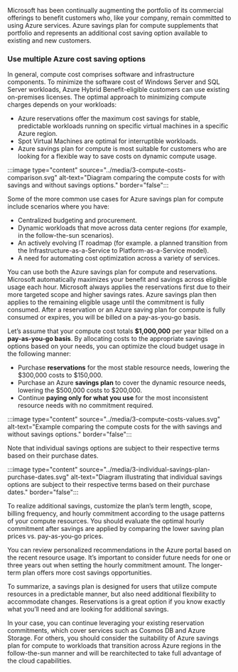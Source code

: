 Microsoft has been continually augmenting the portfolio of its commercial offerings to benefit customers who, like your company, remain committed to using Azure services. Azure savings plan for compute supplements that portfolio and represents an additional cost saving option available to existing and new customers.

### Use multiple Azure cost saving options

In general, compute cost comprises software and infrastructure components. To minimize the software cost of Windows Server and SQL Server workloads, Azure Hybrid Benefit-eligible customers can use existing on-premises licenses. The optimal approach to minimizing compute charges depends on your workloads:

- Azure reservations offer the maximum cost savings for stable, predictable workloads running on specific virtual machines in a specific Azure region.
- Spot Virtual Machines are optimal for interruptible workloads.
- Azure savings plan for compute is most suitable for customers who are looking for a flexible way to save costs on dynamic compute usage.

:::image type="content" source="../media/3-compute-costs-comparison.svg" alt-text="Diagram comparing the compute costs for with savings and without savings options." border="false":::

Some of the more common use cases for Azure savings plan for compute include scenarios where you have:

- Centralized budgeting and procurement.
- Dynamic workloads that move across data center regions (for example, in the follow-the-sun scenarios).
- An actively evolving IT roadmap (for example. a planned transition from the Infrastructure-as-a-Service to Platform-as-a-Service model).
- A need for automating cost optimization across a variety of services.

You can use both the Azure savings plan for compute and reservations. Microsoft automatically maximizes your benefit and savings across eligible usage each hour. Microsoft always applies the reservations first due to their more targeted scope and higher savings rates. Azure savings plan then applies to the remaining eligible usage until the commitment is fully consumed. After a reservation or an Azure saving plan for compute is fully consumed or expires, you will be billed on a pay-as-you-go basis.

Let’s assume that your compute cost totals **$1,000,000** per year billed on a **pay-as-you-go basis**. By allocating costs to the appropriate savings options based on your needs, you can optimize the cloud budget usage in the following manner:

- Purchase **reservations** for the most stable resource needs, lowering the $300,000 costs to $150,000.
- Purchase an Azure **savings plan** to cover the dynamic resource needs, lowering the $500,000 costs to $200,000.
- Continue **paying only for what you use** for the most inconsistent resource needs with no commitment required.

:::image type="content" source="../media/3-compute-costs-values.svg" alt-text="Example comparing the compute costs for the with savings and without savings options." border="false":::

Note that individual savings options are subject to their respective terms based on their purchase dates.

:::image type="content" source="../media/3-individual-savings-plan-purchase-dates.svg" alt-text="Diagram illustrating  that individual savings options are subject to their respective terms based on their purchase dates." border="false":::

To realize additional savings, customize the plan’s term length, scope, billing frequency, and hourly commitment according to the usage patterns of your compute resources. You should evaluate the optimal hourly commitment after savings are applied by comparing the lower saving plan prices vs. pay-as-you-go prices.

You can review personalized recommendations in the Azure portal based on the recent resource usage. It’s important to consider future needs for one or three years out when setting the hourly commitment amount. The longer-term plan offers more cost savings opportunities.

To summarize, a savings plan is designed for users that utilize compute resources in a predictable manner, but also need additional flexibility to accommodate changes. Reservations is a great option if you know exactly what you’ll need and are looking for additional savings.

In your case, you can continue leveraging your existing reservation commitments, which cover services such as Cosmos DB and Azure Storage. For others, you should consider the suitability of Azure savings plan for compute to workloads that transition across Azure regions in the follow-the-sun manner and will be rearchitected to take full advantage of the cloud capabilities.
